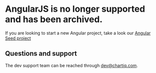 # AngularJS is no longer supported and has been archived.  

If you are looking to start a new Angular project, take a look our [Angular Seed project](https://github.com/ChartIQ/Charting-Library---Angular-Seed-Project)

## Questions and support

The dev support team can be reached through [dev@chartiq.com](mailto:dev@chartiq.com).

